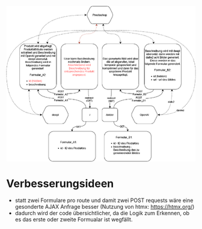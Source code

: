 ![](https://raw.githubusercontent.com/ukena/ebusiness/master/assets/webapp.png)
# Verbesserungsideen
- statt zwei Formulare pro route und damit zwei POST requests wäre eine gesonderte AJAX Anfrage besser (Nutzung von htmx: https://htmx.org/)
- dadurch wird der code übersichtlicher, da die Logik zum Erkennen, ob es das erste oder zweite Formualar ist wegfällt.
